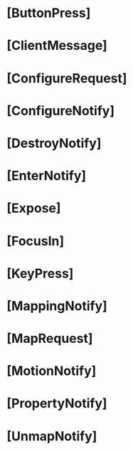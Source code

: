 # [ButtonPress]
# [ClientMessage]
# [ConfigureRequest]
# [ConfigureNotify]
# [DestroyNotify]
# [EnterNotify]
# [Expose]
# [FocusIn]
# [KeyPress]
# [MappingNotify]
# [MapRequest]
# [MotionNotify]
# [PropertyNotify]
# [UnmapNotify]
